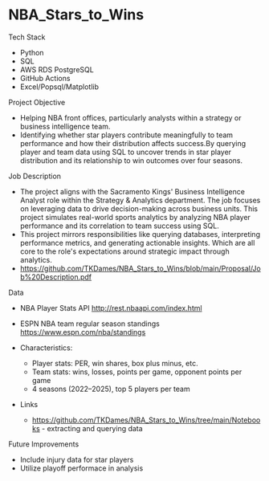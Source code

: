 # NBA_Stars_to_Wins
Tech Stack
- Python
- SQL
- AWS RDS PostgreSQL
- GitHub Actions
- Excel/Popsql/Matplotlib

Project Objective
- Helping NBA front offices, particularly analysts within a strategy or business intelligence team.
- Identifying whether star players contribute meaningfully to team performance and how their distribution affects success.By querying player and team data using SQL to uncover trends in star player distribution and its relationship to win outcomes over four seasons.

Job Description
- The project aligns with the Sacramento Kings' Business Intelligence Analyst role within the Strategy & Analytics department. The job focuses on leveraging data to drive decision-making across business units. This project simulates real-world sports analytics by analyzing NBA player performance and its correlation to team success using SQL.
- This project mirrors responsibilities like querying databases, interpreting performance metrics, and generating actionable insights. Which are all core to the role's expectations around strategic impact through analytics.
- https://github.com/TKDames/NBA_Stars_to_Wins/blob/main/Proposal/Job%20Description.pdf 

Data
- NBA Player Stats API
    http://rest.nbaapi.com/index.html
- ESPN NBA team regular season standings
    https://www.espn.com/nba/standings 

- Characteristics:
    - Player stats: PER, win shares, box plus minus, etc.
    - Team stats: wins, losses, points per game, opponent points per game
    - 4 seasons (2022–2025), top 5 players per team

- Links
    - https://github.com/TKDames/NBA_Stars_to_Wins/tree/main/Notebooks - extracting and querying data

Future Improvements
- Include injury data for star players
- Utilize playoff performace in analysis